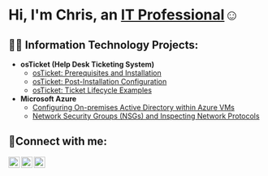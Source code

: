 <h1>Hi, I'm Chris, an <a href="https://linkedin.com/in/christopher-rittmann-051206122/">IT Professional</a>☺</h1>

<h2>👨‍💻 Information Technology Projects:</h2>

- <b>osTicket (Help Desk Ticketing System)</b>
  - [osTicket: Prerequisites and Installation](https://github.com/Christopher-Rittmann/osticket-prereqs)
  - [osTicket: Post-Installation Configuration](https://github.com/Christopher-Rittmann/post-install-config)
  - [osTicket: Ticket Lifecycle Examples](https://github.com/Christopher-Rittmann/ticket-lifecycle)
- <b>Microsoft Azure</b>
  - [Configuring On-premises Active Directory within Azure VMs](https://github.com/Christopher-Rittmann/configure-ad)
  - [Network Security Groups (NSGs) and Inspecting Network Protocols](https://github.com/Christopher-Rittmann/azure-network-protocols)

<h2>🤳Connect with me:</h2>

[<img align="left" alt="Chris | Twitter" width="22px" src="https://cdn.jsdelivr.net/npm/simple-icons@v3/icons/twitter.svg" />][twitter]
[<img align="left" alt="Chris | LinkedIn" width="22px" src="https://cdn.jsdelivr.net/npm/simple-icons@v3/icons/linkedin.svg" />][linkedin]
[<img align="left" alt="Chris | Instagram" width="22px" src="https://cdn.jsdelivr.net/npm/simple-icons@v3/icons/instagram.svg" />][instagram]

[twitter]: https://twitter.com/Chris
[instagram]: https://www.instagram.com/Chris
[linkedin]: https://linkedin.com/in/Chris
